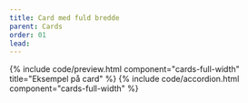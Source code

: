 ```yaml
---
title: Card med fuld bredde
parent: Cards
order: 01
lead: 
---
```

{% include code/preview.html component="cards-full-width" title="Eksempel på card" %}
{% include code/accordion.html component="cards-full-width" %}
